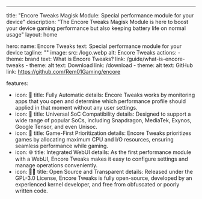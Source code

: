 ---
title: "Encore Tweaks Magisk Module: Special performance module for your device"
description: "The Encore Tweaks Magisk Module is here to boost your device gaming performance but also keeping battery life on normal usage"
layout: home

hero:
  name: Encore Tweaks
  text: Special performance module for your device
  tagline: ""
  image:
    src: /logo.webp
    alt: Encore Tweaks
  actions:
    - theme: brand
      text: What is Encore Tweaks?
      link: /guide/what-is-encore-tweaks
    - theme: alt
      text: Download
      link: /download
    - theme: alt
      text: GitHub
      link: https://github.com/Rem01Gaming/encore

features:
  - icon: 🤖
    title: Fully Automatic
    details: Encore Tweaks works by monitoring apps that you open and determine which performance profile should applied in that moment without any user settings.
  - icon: 📱
    title: Universal SoC Compatibility
    details: Designed to support a wide range of popular SoCs, including Snapdragon, MediaTek, Exynos, Google Tensor, and even Unisoc.
  - icon: 🚀
    title: Game-First Prioritization
    details: Encore Tweaks prioritizes games by allocating maximum CPU and I/O resources, ensuring seamless performance while gaming.
  - icon: 🌐
    title: Integrated WebUI
    details: As the first performance module with a WebUI, Encore Tweaks makes it easy to configure settings and manage operations conveniently.
  - icon: 👨‍💻
    title: Open Source and Transparent
    details: Released under the GPL-3.0 License, Encore Tweaks is fully open-source, developed by an experienced kernel developer, and free from obfuscated or poorly written code.
